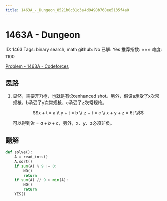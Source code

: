 ```yaml
---
title: 1463A_-_Dungeon_8521b0c31c3a4d9498b768ee5135f4a0
---
```


# 1463A - Dungeon

ID: 1463
Tags: binary search, math
github: No
已解: Yes
推荐指数: ⭐⭐⭐
难度: 1100

[Problem - 1463A - Codeforces](https://codeforces.com/problemset/problem/1463/A)

## 思路

1. 显然，需要开7t枪，也就是有t次enhanced shot。另外，假设a承受了x次常规枪，b承受了y次常规枪，c承受了z次常规枪。
    
    $$x + t = a \\
    y + t = b \\
    z + t = c \\
    x + y + z = 6t \\$$
    
    可以得到$9t = a + b + c$，另外，x、y、z必须非负。
    

## 题解

```python
def solve():
    A = read_ints()
    A.sort()
    if sum(A) % 9 != 0:
        NO()
        return
    if sum(A) // 9 > min(A):
        NO()
        return
    YES()
```
